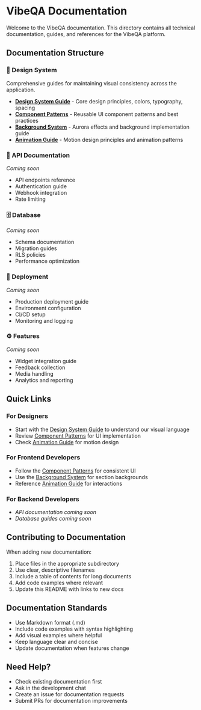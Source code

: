 # VibeQA Documentation

Welcome to the VibeQA documentation. This directory contains all technical documentation, guides, and references for the VibeQA platform.

## Documentation Structure

### 🎨 Design System
Comprehensive guides for maintaining visual consistency across the application.

- **[Design System Guide](./design/design-system.md)** - Core design principles, colors, typography, spacing
- **[Component Patterns](./design/component-patterns.md)** - Reusable UI component patterns and best practices
- **[Background System](./design/backgrounds.md)** - Aurora effects and background implementation guide
- **[Animation Guide](./design/animations.md)** - Motion design principles and animation patterns

### 🔌 API Documentation
*Coming soon*
- API endpoints reference
- Authentication guide
- Webhook integration
- Rate limiting

### 🗄️ Database
*Coming soon*
- Schema documentation
- Migration guides
- RLS policies
- Performance optimization

### 🚀 Deployment
*Coming soon*
- Production deployment guide
- Environment configuration
- CI/CD setup
- Monitoring and logging

### ⚙️ Features
*Coming soon*
- Widget integration guide
- Feedback collection
- Media handling
- Analytics and reporting

## Quick Links

### For Designers
- Start with the [Design System Guide](./design/design-system.md) to understand our visual language
- Review [Component Patterns](./design/component-patterns.md) for UI implementation
- Check [Animation Guide](./design/animations.md) for motion design

### For Frontend Developers
- Follow the [Component Patterns](./design/component-patterns.md) for consistent UI
- Use the [Background System](./design/backgrounds.md) for section backgrounds
- Reference [Animation Guide](./design/animations.md) for interactions

### For Backend Developers
- *API documentation coming soon*
- *Database guides coming soon*

## Contributing to Documentation

When adding new documentation:

1. Place files in the appropriate subdirectory
2. Use clear, descriptive filenames
3. Include a table of contents for long documents
4. Add code examples where relevant
5. Update this README with links to new docs

## Documentation Standards

- Use Markdown format (.md)
- Include code examples with syntax highlighting
- Add visual examples where helpful
- Keep language clear and concise
- Update documentation when features change

## Need Help?

- Check existing documentation first
- Ask in the development chat
- Create an issue for documentation requests
- Submit PRs for documentation improvements